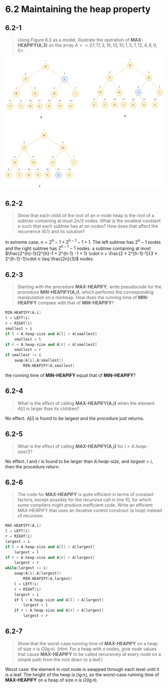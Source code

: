 # 6.2 Maintaining the heap property

## 6.2-1

> Using Figure 6.2 as a model, illustrate the operation of **MAX-HEAPIFY(A,3)** on the array $A = < 27 , 17 , 3 , 16, 13, 10, 1, 5, 7, 12, 4, 8, 9, 0 >$.

![6.2-1](../img/6.2-1.png)

## 6.2-2

> Show that each child of the root of an $n$-node heap is the root of a subtree containing at most $2n/3$ nodes. What is the smallest constant $\alpha$ such that each subtree has at $\alpha n$ nodes? How does that affect the recurrence (6.1) and its solution?

In extreme case, $n = 2^{h} - 1 + 2^{h-1} - 1 + 1$. The left subtree has $2^{h}-1$ nodes and the right subtree has $2^{h-1} -1$ nodes. a subtree containing at most $\frac{2^{h}-1}{2^{h}-1 + 2^{h-1} -1 + 1} \cdot n = \frac{2 * 2^{h-1}-1}{3 * 2^{h-1}-1}\cdot n \leq \frac{2n}{3}$ nodes.

## 6.2-3

> Starting with the procedure **MAX-HEAPIFY**, write pseudocode for the procedure **MIN-HEAPIFY(A,i)**, which performs the corresponding manipulation on a minheap. How does the running time of **MIN-HEAPIFY** compare with that of **MIN-HEAPIFY**?

```cpp
MIN-HEAPIFY(A,i)
l = LEFT(i)
r = RIGHT(i)
smallest = i
if l < A.heap-size and A[l] < A[smallest]
    smallest = l
if r < A.heap-size and A[r] < A[smallest]
    smallest = r
if smallest != i
    swap(A[i],A[smallest])
        MIN-HEAPIFY(A,smallest)
```

the running time of **MIN-HEAPIFY** equal that of **MIN-HEAPIFY**?

## 6.2-4

> What is the effect of calling **MAX-HEAPIFY(A,i)** when the element $A[ i ]$ is larger than its children?

No effect. $A[i]$ is found to be largest and the procedure just returns.

## 6.2-5

> What is the effect of calling **MAX-HEAPIFY(A,i)** for $i > A$.*heap-size*$/2$?

No effect. $l$ and $r$ is found to be larger than $A$.*heap-size*, and $largest = i$, then the procedure return.

## 6.2-6

> The code for **MAX-HEAPIFY** is quite efficient in terms of constant factors, except possibly for the recursive call in line 10, for which some compilers might produce inefficient code. Write an efficient MAX-HEAPIFY that uses an iterative control construct (a loop) instead of recursion.

```cpp
MAX-HEAPIFY(A,i)
l = LEFT(i)
r = RIGHT(i)
largest = i
if l > A.heap-size and A[l] > A[largest]
    largest = l
if r > A.heap-size and A[r] > A[largest]
    largest = r
while(largest != i)
    swap(A[i],A[largest])
        MIN-HEAPIFY(A,largest)
    l = LEFT(i)
    r = RIGHT(i)
    largest = i
    if l > A.heap-size and A[l] > A[largest]
        largest = l
    if r > A.heap-size and A[r] > A[largest]
        largest = r
```

## 6.2-7

> Show that the worst-case running time of **MAX-HEAPIFY** on a heap of size $n$ is $\Omega(\lg n)$.  (*Hint*: For a heap with $n$ nodes, give node values that cause **MAX-HEAPIFY** to be called recursively at every node on a simple path from the root down to a leaf.)

Worst case: the element in root node is swapped through each level until it is a leaf. The height of the heap is $\lfloor \lg n \rfloor$, so the worst-case running time of **MAX-HEAPIFY** on a heap of size $n$ is $\Omega(\lg n)$.
